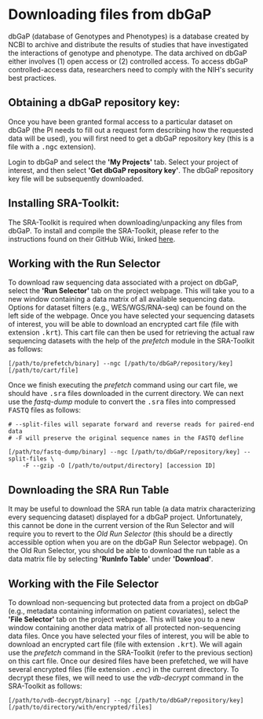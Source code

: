 # Downloading files from dbGaP

dbGaP (database of Genotypes and Phenotypes) is a database created by NCBI to archive and distribute the results of studies that have investigated the interactions of genotype and phenotype. The data archived on dbGaP either involves (1) open access or (2) controlled access. To access dbGaP controlled-access data, researchers need to comply with the NIH's security best practices. 

## **Obtaining a dbGaP repository key:**

Once you have been granted formal access to a particular dataset on dbGaP (the PI needs to fill out a request form describing how the requested data will be used), you will first need to get a dbGaP repository key (this is a file with a <tt>.ngc</tt> extension).

Login to dbGaP and select the **'My Projects'** tab. Select your project of interest, and then select **'Get dbGaP repository key'**. The dbGaP repository key file will be subsequently downloaded.

## **Installing SRA-Toolkit:**

The SRA-Toolkit is required when downloading/unpacking any files from dbGaP. To install and compile the SRA-Toolkit, please refer to the instructions found on their GitHub Wiki, linked [here](https://github.com/ncbi/sra-tools/wiki).

## **Working with the Run Selector**

To download raw sequencing data associated with a project on dbGaP, select the **'Run Selector'** tab on the project webpage. This will take you to a new window containing a data matrix of all available sequencing data. Options for dataset filters (e.g., WES/WGS/RNA-seq) can be found on the left side of the webpage. Once you have selected your sequencing datasets of interest, you will be able to download an encrypted cart file (file with extension <tt>.krt</tt>). This cart file can then be used for retrieving the actual raw sequencing datasets with the help of the *prefetch* module in the SRA-Toolkit as follows:

```
[/path/to/prefetch/binary] --ngc [/path/to/dbGaP/repository/key] [/path/to/cart/file]
```

Once we finish executing the *prefetch* command using our cart file, we should have <tt>.sra</tt> files downloaded in the current directory. We can next use the *fastq-dump* module to convert the <tt>.sra</tt> files into compressed <tt>FASTQ</tt> files as follows:

```
# --split-files will separate forward and reverse reads for paired-end data
# -F will preserve the original sequence names in the FASTQ defline

[/path/to/fastq-dump/binary] --ngc [/path/to/dbGaP/repository/key] --split-files \
    -F --gzip -O [/path/to/output/directory] [accession ID]
```

## **Downloading the SRA Run Table**

It may be useful to download the SRA run table (a data matrix characterizing every sequencing dataset) displayed for a dbGaP project. Unfortunately, this cannot be done in the current version of the Run Selector and will require you to revert to the *Old Run Selector* (this should be a directly accessible option when you are on the dbGaP Run Selector webpage). On the Old Run Selector, you should be able to download the run table as a data matrix file by selecting **'RunInfo Table'** under **'Download'**.

## **Working with the File Selector**

To download non-sequencing but protected data from a project on dbGaP (e.g., metadata containing information on patient covariates), select the **'File Selector'** tab on the project webpage. This will take you to a new window containing another data matrix of all protected non-sequencing data files. Once you have selected your files of interest, you will be able to download an encrypted cart file (file with extension <tt>.krt</tt>). We will again use the *prefetch* command in the SRA-Toolkit (refer to the previous section) on this cart file. Once our desired files have been prefetched, we will have several encrypted files (file extension <tt>*.enc*</tt>) in the current directory. To decrypt these files, we will need to use the *vdb-decrypt* command in the SRA-Toolkit as follows:

```
[/path/to/vdb-decrypt/binary] --ngc [/path/to/dbGaP/repository/key] [/path/to/directory/with/encrypted/files]
```